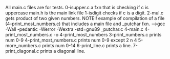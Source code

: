 All main.c files are for tests.
0-isupper.c  a fxn that is checking if c is uppercase
main.h  is the main link file
1-isdigit  checks if c is a digit.
2-mul.c  gets product of two given numbers.
NOTE!! example of compilation of a file (4-print_most_numbers.c) that includes a main file and _putchar fxn. -->gcc -Wall -pedantic -Werror -Wextra -std=gnu89 _putchar.c 4-main.c 4-print_most_numbers.c -o 4-print_most_numbers
3-print_numbers.c  prints num 0-9
4-print_most_numbers.c  prints num 0-9 except 2 n 4
5-more_numbers.c  prints num 0-14
6-print_line.c  prints a line.
7-print_diagonal.c  prints a diagonal line.

